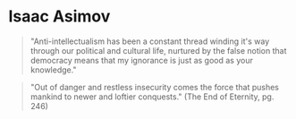 # Isaac Asimov

> "Anti-intellectualism has been a constant thread winding it's way through our political and cultural life, nurtured by the false notion that democracy means that my ignorance is just as good as your knowledge."

> "Out of danger and restless insecurity comes the force that pushes mankind to newer and loftier conquests." (The End of Eternity, pg. 246)
